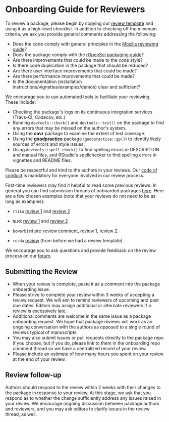 # Onboarding Guide for Reviewers

To review a package, please begin by copying our [review template](#reviewtemplate)
and using it as a high-level checklist.  In addition to checking off the minimum criteria,
we ask you provide general comments addressing the following:

- Does the code comply with general principles in the [Mozilla reviewing guide](https://mozillascience.github.io/codeReview/review.html)?
- Does the package comply with the [rOpenSci packaging guide](#building)?
- Are there improvements that could be made to the code style?
- Is there code duplication in the package that should be reduced?
- Are there user interface improvements that could be made?
- Are there performance improvements that could be made?
- Is the documentation (installation instructions/vignettes/examples/demos) clear and sufficient?

We encourage you to use automated tools to facilitate your reviewing.  These
include:

-  Checking the package's logs on its continuous integration services (Travs-CI, Codecov, etc.)
-  Running `devtools::check()` and `devtools::test()` on the package to find any errors that may be missed on the author's system.
-  Using the **covr** package to examine the extent of test coverage.
-  Using the [**goodpractice**](https://github.com/MangoTheCat/goodpractice) package (`goodpractice::gp()`) to identify likely sources of errors and style issues.
-  Using `devtools::spell_check()` to find spelling errors in DESCRIPTION and
manual files, and RStudio's spellchecker to find spelling errors in vignettes and
README files.

Please be respectful and kind to the authors in your reviews. Our [code of conduct](#code-of-conduct) is mandatory for everyone involved in our review process.

First-time reviewers may find it helpful to read some previous reviews. In general you can find submission threads of onboarded packages [here](https://github.com/ropensci/onboarding/issues?q=is%3Aissue+is%3Aclosed+label%3A6%2Fapproved). Here are a few chosen examples (note that your reviews do not need to be as long as examples):

* `rtika` [review 1](https://github.com/ropensci/onboarding/issues/191#issuecomment-367166658) and [review 2](https://github.com/ropensci/onboarding/issues/191#issuecomment-368254623)

* `NLMR` [review 1](https://github.com/ropensci/onboarding/issues/188#issuecomment-368042693) and [review 2](https://github.com/ropensci/onboarding/issues/188#issuecomment-369310831)

* `bowerbird` [pre-review comment](https://github.com/ropensci/onboarding/issues/139#issuecomment-322713737), [review 1](https://github.com/ropensci/onboarding/issues/139#issuecomment-342380870), [review 2](https://github.com/ropensci/onboarding/issues/139#issuecomment-342724843).

* `rusda` [review](https://github.com/ropensci/onboarding/issues/18#issuecomment-120445737) (from before we had a review template)

We encourage you to ask questions and provide feedback on the review process on our [forum](https://discuss.ropensci.org). 

## Submitting the Review

- When your review is complete, paste it as a comment into the package onboarding issue.
- Please strive to complete your review within 3 weeks of accepting a review request. We will aim to remind reviewers of upcoming and past due dates. Editors may assign
additional or alternate reviewers if a review is excessively late.
- Additional comments are welcome in the same issue as a package onboarding request. We hope that package reviews will work as an ongoing conversation with the authors as opposed to a single round of reviews typical of manuscripts.
- You may also submit issues or pull requests directly to the package repo if you choose, but if you do, please link to them in the onboarding repo comment thread so we have a centralized record of your review.
- Please include an estimate of how many hours you spent on your review at the end of your review.

## Review follow-up

Authors should respond to the review within 2 weeks with their changes to the package
in response to your review.  At this stage, we ask that you respond as to whether
the change sufficiently address any issues raised in your review. We encourage
ongoing discussion between package authors and reviewers, and you may ask editors
to clarify issues in the review thread, as well.
